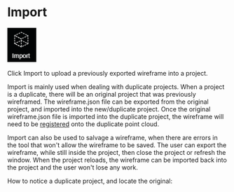 # Import

![](../.gitbook/assets/import-button.png)

Click Import to upload a previously exported wireframe into a project.

Import is mainly used when dealing with duplicate projects. When a project is a duplicate, there will be an original project that was previously wireframed. The wireframe.json file can be exported from the original project, and imported into the new/duplicate project. Once the original wireframe.json file is imported into the duplicate project, the wireframe will need to be [registered](https://app.gitbook.com/@pointivo/s/user-guide/~/drafts/-LyFvmaPPCmewv4zgH5y/tools/wireframe-tools/register-wireframe) onto the duplicate point cloud.

Import can also be used to salvage a wireframe, when there are errors in the tool that won't allow the wireframe to be saved. The user can export the wireframe, while still inside the project, then close the project or refresh the window. When the project reloads, the wireframe can be imported back into the project and the user won't lose any work.

How to notice a duplicate project, and locate the original:

